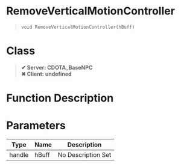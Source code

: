 # RemoveVerticalMotionController
> `void RemoveVerticalMotionController(hBuff)`
# Class
> __✔ Server: CDOTA_BaseNPC__  
> __✖ Client: undefined__  
# Function Description

# Parameters
Type|Name|Description
--|--|--
handle|hBuff|No Description Set
